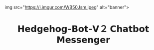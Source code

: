 img src="https://i.imgur.com/WB50Jsm.jpeg" alt="banner">
<h1 align="center">𝗛𝗲𝗱𝗴𝗲𝗵𝗼𝗴-𝗕𝗼𝘁-𝗩２ 𝗖𝗵𝗮𝘁𝗯𝗼𝘁 𝗠𝗲𝘀𝘀𝗲𝗻𝗴𝗲𝗿</h1>
